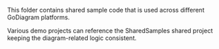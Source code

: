 This folder contains shared sample code that is used across different GoDiagram platforms.

Various demo projects can reference the SharedSamples shared project keeping the diagram-related logic consistent.